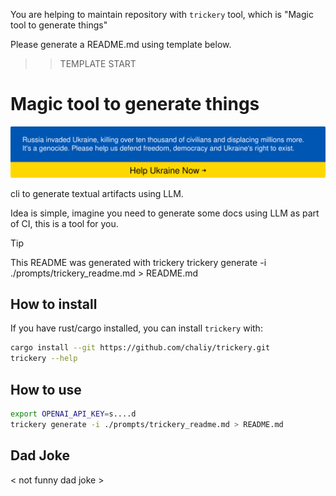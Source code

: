 You are helping to maintain repository with `trickery` tool, which is "Magic tool to generate things"

Please generate a README.md using template below.

>> TEMPLATE START

# Magic tool to generate things

[![Stand With Ukraine](https://raw.githubusercontent.com/vshymanskyy/StandWithUkraine/main/banner2-direct.svg)](https://vshymanskyy.github.io/StandWithUkraine/)


cli to generate textual artifacts using LLM.

Idea is simple, imagine you need to generate some docs using LLM as part of CI, this is a tool for you.

> [!TIP]
> This README was generated with trickery
> trickery generate -i ./prompts/trickery_readme.md > README.md

## How to install

If you have rust/cargo installed, you can install `trickery` with:

```sh
cargo install --git https://github.com/chaliy/trickery.git
trickery --help
```

## How to use

```sh
export OPENAI_API_KEY=s....d
trickery generate -i ./prompts/trickery_readme.md > README.md
```

## Dad Joke

< not funny dad joke >
